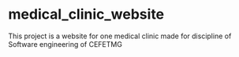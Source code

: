 # medical_clinic_website
This project is a website for one medical clinic made for discipline of Software engineering of CEFETMG
